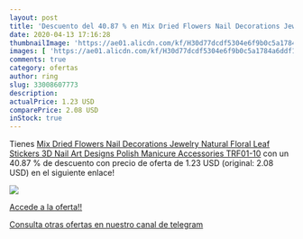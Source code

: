 ```yaml
---
layout: post
title: 'Descuento del 40.87 % en Mix Dried Flowers Nail Decorations Jewel'
date: 2020-04-13 17:16:28
thumbnailImage: 'https://ae01.alicdn.com/kf/H30d77dcdf5304e6f9b0c5a1784a6ddf1t/Mix-Dried-Flowers-Nail-Decorations-Jewelry-Natural-Floral-Leaf-Stickers-3D-Nail-Art-Designs-Polish-Manicure.jpg_350x350._SL200_.jpg'
images: [ 'https://ae01.alicdn.com/kf/H30d77dcdf5304e6f9b0c5a1784a6ddf1t/Mix-Dried-Flowers-Nail-Decorations-Jewelry-Natural-Floral-Leaf-Stickers-3D-Nail-Art-Designs-Polish-Manicure.jpg_350x350._SL200_.jpg' ]
comments: true
category: ofertas
author: ring
slug: 33008607773
description:
actualPrice: 1.23 USD
comparePrice: 2.08 USD
inStock: true
---
```


Tienes [Mix Dried Flowers Nail Decorations Jewelry Natural Floral Leaf Stickers 3D Nail Art Designs Polish Manicure Accessories TRF01-10](https://www.amazon.com/dp/33008607773/?tag=redken08-20) con un 40.87 % de descuento con precio de oferta de 1.23 USD (original: 2.08 USD) en el siguiente enlace!

[![](https://ae01.alicdn.com/kf/H30d77dcdf5304e6f9b0c5a1784a6ddf1t/Mix-Dried-Flowers-Nail-Decorations-Jewelry-Natural-Floral-Leaf-Stickers-3D-Nail-Art-Designs-Polish-Manicure.jpg_350x350._SL200_.jpg)](https://www.amazon.com/dp/33008607773/?tag=redken08-20)

[Accede a la oferta!!](https://www.amazon.com/dp/33008607773/?tag=redken08-20)

[Consulta otras ofertas en nuestro canal de telegram](https://t.me/s/ofertas25)
